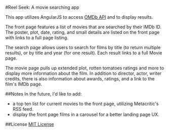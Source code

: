 #Reel Seek: A movie searching app

This app utilizes AngularJS to access [OMDb API](http://www.omdbapi.com/) and to display results.

The front page features a list of movies that are searched by their IMDb ID. The poster, plot, date, rating, and small details are listed on the front page with links to a full page listing.

The search page allows users to search for films by title (to return multiple results), or by title and year (for one result). Each result links to a full Movie page.

The movie page pulls up extended plot, rotten tomatoes ratings and more to display more information about the film. In addition to director, actor, writer credits, there is also information about awards, ratings, and a link to the film's IMDb page.

##Notes
In the future, I'd like to add:
 * a top ten list for current movies to the front page, utilizing Metacritic's RSS feed.
 * display the front page films in a carousel for a better landing page UX.

##License
[MIT License](http://revolunet.mit-license.org/)
